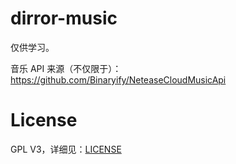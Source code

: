 # dirror-music

仅供学习。

音乐 API 来源（不仅限于）：https://github.com/Binaryify/NeteaseCloudMusicApi

# License
GPL V3，详细见：[LICENSE](https://github.com/Moriafly/dirror-music/blob/master/LICENSE)
